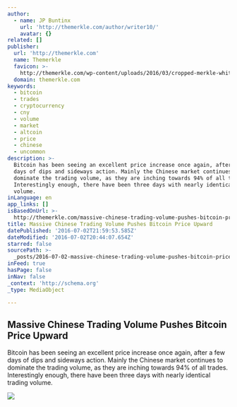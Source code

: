 ```yaml
---
author:
  - name: JP Buntinx
    url: 'http://themerkle.com/author/writer10/'
    avatar: {}
related: []
publisher:
  url: 'http://themerkle.com'
  name: Themerkle
  favicon: >-
    http://themerkle.com/wp-content/uploads/2016/03/cropped-merkle-white-1-192x192.png
  domain: themerkle.com
keywords:
  - bitcoin
  - trades
  - cryptocurrency
  - cny
  - volume
  - market
  - altcoin
  - price
  - chinese
  - uncommon
description: >-
  Bitcoin has been seeing an excellent price increase once again, after a few
  days of dips and sideways action. Mainly the Chinese market continues to
  dominate the trading volume, as they are inching towards 94% of all trades.
  Interestingly enough, there have been three days with nearly identical trading
  volume.
inLanguage: en
app_links: []
isBasedOnUrl: >-
  http://themerkle.com/massive-chinese-trading-volume-pushes-bitcoin-price-upward/
title: Massive Chinese Trading Volume Pushes Bitcoin Price Upward
datePublished: '2016-07-02T21:59:53.585Z'
dateModified: '2016-07-02T20:44:07.654Z'
starred: false
sourcePath: >-
  _posts/2016-07-02-massive-chinese-trading-volume-pushes-bitcoin-price-upward.md
inFeed: true
hasPage: false
inNav: false
_context: 'http://schema.org'
_type: MediaObject

---
```

<article style=""><h1>Massive Chinese Trading Volume Pushes Bitcoin Price Upward</h1><p>Bitcoin has been seeing an excellent price increase once again, after a few days of dips and sideways action. Mainly the Chinese market continues to dominate the trading volume, as they are inching towards 94% of all trades. Interestingly enough, there have been three days with nearly identical trading volume.</p><img src="http://themerkle.com/wp-content/uploads/2016/07/shutterstock_422396167.jpg" /></article>